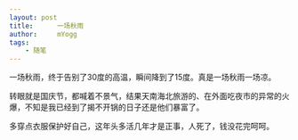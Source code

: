 ```yaml
---
layout: post
title:      一场秋雨
author:     mYogg
tags:
    - 随笔
---
```


一场秋雨，终于告别了30度的高温，瞬间降到了15度。真是一场秋雨一场凉。

转眼就是国庆节，都喊着不景气，结果天南海北旅游的、在外面吃夜市的异常的火爆，不知是我已经到了揭不开锅的日子还是他们暴富了。

多穿点衣服保护好自己，这年头多活几年才是正事，人死了，钱没花完呵呵。
